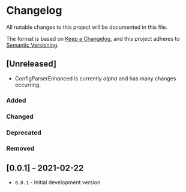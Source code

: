 # Changelog
All notable changes to this project will be documented in this file.

The format is based on [Keep a Changelog](https://keepachangelog.com/en/1.0.0/),
and this project adheres to [Semantic Versioning](https://semver.org/spec/v2.0.0.html).

<!--
## [X.Y.Z] - YYYY-MM-DD or [Unreleased]
### Added
### Changed
### Deprecated
### Removed
### Fixed
### Security
-->


## [Unreleased]
- ConfigParserEnhanced is currently _alpha_ and has many changes occurring.

### Added
### Changed
### Deprecated
### Removed


## [0.0.1] - 2021-02-22
- `0.0.1` - Initial development version


